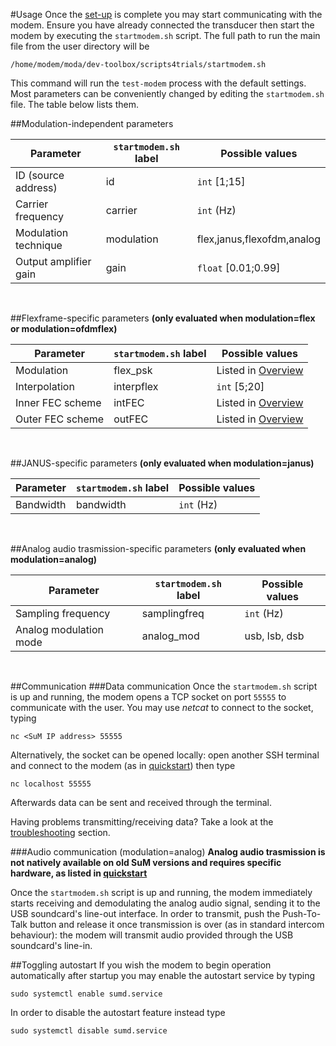 #Usage
Once the [set-up](quickstart.md) is complete you may start communicating with the modem. Ensure you have already connected the transducer then start the modem by executing the `startmodem.sh` script.
The full path to run the main file from the user directory will be

	/home/modem/moda/dev-toolbox/scripts4trials/startmodem.sh
	
This command will run the `test-modem` process with the default settings.
Most parameters can be conveniently changed by editing the `startmodem.sh` file. The table below lists them.

##Modulation-independent parameters

|Parameter						|`startmodem.sh` label	|Possible values					|
|-------------------------------|-----------------------|-----------------------------------|
|ID (source address)			|id						|`int` [1;15]						|
|Carrier frequency				|carrier				|`int` (Hz)							|
|Modulation technique			|modulation				|flex,janus,flexofdm,analog				|
|Output amplifier gain			|gain					|`float` [0.01;0.99]				|

<br>

##Flexframe-specific parameters
**(only evaluated when modulation=flex or modulation=ofdmflex)**

|Parameter						|`startmodem.sh` label	|Possible values					|
|-------------------------------|-----------------------|-----------------------------------|
|Modulation						|flex_psk				|Listed in [Overview](overview.md)	|
|Interpolation					|interpflex				|`int` [5;20]						|
|Inner FEC scheme				|intFEC					|Listed in [Overview](overview.md)	|
|Outer FEC scheme				|outFEC					|Listed in [Overview](overview.md)	|

<br>

##JANUS-specific parameters
**(only evaluated when modulation=janus)**

|Parameter						|`startmodem.sh` label	|Possible values					|
|-------------------------------|-----------------------|-----------------------------------|
|Bandwidth						|bandwidth				|`int` (Hz)							|

<br>

##Analog audio trasmission-specific parameters
**(only evaluated when modulation=analog)**

|Parameter						|`startmodem.sh` label	|Possible values					|
|-------------------------------|-----------------------|-----------------------------------|
|Sampling frequency						|samplingfreq				|`int` (Hz)							|
|Analog modulation mode					|analog_mod				|usb, lsb, dsb							|

<br>

##Communication
###Data communication
Once the `startmodem.sh` script is up and running, the modem opens a TCP socket on port `55555` to communicate with the user.
You may use *netcat* to connect to the socket, typing

	nc <SuM IP address> 55555
	
Alternatively, the socket can be opened locally: open another SSH terminal and connect to the modem (as in [quickstart](quickstart.md)) then type

	nc localhost 55555
	
Afterwards data can be sent and received through the terminal.

Having problems transmitting/receiving data? Take a look at the [troubleshooting](help.md) section.

###Audio communication (modulation=analog)
**Analog audio trasmission is not natively available on old SuM versions and requires specific hardware, as listed in [quickstart](quickstart.md)**

Once the `startmodem.sh` script is up and running, the modem immediately starts receiving and demodulating the analog audio signal, sending it to the USB soundcard's line-out interface. In order to transmit, push the Push-To-Talk button and release it once transmission is over (as in standard intercom behaviour): the modem will transmit audio provided through the USB soundcard's line-in.

##Toggling autostart
If you wish the modem to begin operation automatically after startup you may enable the autostart service by typing

	sudo systemctl enable sumd.service
	
In order to disable the autostart feature instead type

	sudo systemctl disable sumd.service
	


	

